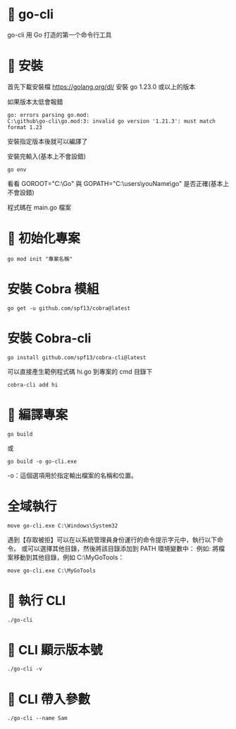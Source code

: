 # 📕 go-cli
go-cli 用 Go 打造的第一个命令行工具

# 📕 安裝
首先下載安裝檔 https://golang.org/dl/
安裝 go 1.23.0 或以上的版本

如果版本太低會報錯
```
go: errors parsing go.mod:
C:\github\go-cli\go.mod:3: invalid go version '1.21.3': must match format 1.23
```
安裝指定版本後就可以編譯了

安裝完輸入(基本上不會設錯)
```bash=
go env
```
看看 GOROOT="C:\Go" 與 GOPATH="C:\users\youName\go" 是否正確(基本上不會設錯)

程式碼在 main.go 檔案

# 📕 初始化專案

```shell=
go mod init "專案名稱"
```

# 安裝 Cobra 模組
```shell=
go get -u github.com/spf13/cobra@latest
```

# 安裝 Cobra-cli
```shell=
go install github.com/spf13/cobra-cli@latest
```
可以直接產生範例程式碼 hi.go 到專案的 cmd 目錄下
```shell=
cobra-cli add hi
```

# 📕 編譯專案
```shell=
go build
```
或
```shell=
go build -o go-cli.exe
```
-o：這個選項用於指定輸出檔案的名稱和位置。

# 全域執行
```shell=
move go-cli.exe C:\Windows\System32
```
遇到【存取被拒】可以在以系統管理員身份運行的命令提示字元中，執行以下命令。
或可以選擇其他目錄，然後將該目錄添加到 PATH 環境變數中：
例如: 將檔案移動到其他目錄，例如 C:\MyGoTools：
```shell=
move go-cli.exe C:\MyGoTools
```

# 📕 執行 CLI
```shell=
./go-cli
```

# 📕 CLI 顯示版本號
```shell=
./go-cli -v
```

# 📕 CLI 帶入參數
```shell=
./go-cli --name Sam
```





